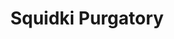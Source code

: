 ---
slug: squidki-purgatory
title: Squidki Purgatory
description: "Squidki Purgatory is an exciting online game. Play for free directly in your browser!"
icon: /images/new_mods/Sprunki Purgatory.png
url: https://wowtbc.net/sprunkin/sprunki-purgatory/index.html
previewImage: /images/new_mods/Sprunki Purgatory.png
type: new mods

# SEO配置
seo:
  title: "Squidki Purgatory - Play Free Online Game | Fun Browser Games"
  description: "Squidki Purgatory - Play this fun online game for free in your browser. No download required!"
  ogImage: "/images/new_mods/Sprunki Purgatory.png"
  keywords: "squidki-purgatory, online game, browser game, free game, new mods game, play online"

videoUrls:
  - https://www.youtube.com/embed/example1
  - https://www.youtube.com/embed/example2

whyPlay:
  title: "Why Play Squidki Purgatory?"
  items:
    - "Immersive Gameplay: Squidki Purgatory offers an engaging and immersive gaming experience that will keep you entertained for hours"
    - "Challenging Levels: Test your skills with increasingly difficult challenges and obstacles"
    - "Beautiful Graphics: Enjoy stunning visuals and smooth animations that bring the game world to life"
    - "Regular Updates: New content and features are added regularly to keep the game fresh and exciting"
    - "Free to Play: Experience all the fun without spending a penny"
    - "Community Features: Connect with other players, share strategies, and compete for high scores"
    - "Cross-Platform: Play on any device with a web browser, no downloads required"

features:
  title: "Key Features of Squidki Purgatory"
  image: "/images/new_mods/Sprunki Purgatory.png"
  items:
    - "Intuitive Controls: Easy to learn controls make Squidki Purgatory accessible for players of all skill levels"
    - "Multiple Game Modes: Enjoy various gameplay options that provide different challenges and experiences"
    - "Character Customization: Personalize your gaming experience with unique characters and items"
    - "Achievement System: Complete special tasks to earn rewards and recognition"
    - "Leaderboards: Compete with players worldwide and see who can achieve the highest scores"

characteristics:
  title: "Game Characteristics"
  image: "/images/new_mods/Sprunki Purgatory.png"
  items:
    - "Genre: New mods game with elements of strategy and skill"
    - "Difficulty: Suitable for both casual gamers and those seeking a challenge"
    - "Play Time: Quick sessions or extended gameplay, depending on your preference"
    - "Art Style: Vibrant and engaging visuals that enhance the gaming experience"
    - "Sound Design: Immersive audio that complements the gameplay perfectly"

info: "Squidki Purgatory is an exciting online game that offers players a unique and engaging gaming experience. With its intuitive controls, stunning visuals, and challenging gameplay, Squidki Purgatory provides hours of entertainment for players of all ages and skill levels. Whether you're looking for a quick gaming session during a break or an extended play session, Squidki Purgatory delivers an immersive experience that will keep you coming back for more. The game features multiple levels of increasing difficulty, ensuring that players are constantly challenged as they progress. With regular updates adding new content and features, Squidki Purgatory remains fresh and exciting, providing endless entertainment options for its growing community of players."

howToPlayIntro: "Welcome to Squidki Purgatory! This guide will walk you through the basics and help you master the game. Whether you're a beginner or looking to improve your skills, these tips and instructions will enhance your gaming experience."

howToPlaySteps:
  - title: "Getting Started"
    description: "Begin your Squidki Purgatory adventure by familiarizing yourself with the controls. Use your keyboard or mouse to navigate through the game interface. The tutorial will guide you through the basic mechanics and help you understand the objectives."
  - title: "Understanding the Objectives"
    description: "In Squidki Purgatory, your main goal is to progress through levels by completing specific objectives. Each level presents unique challenges that require different strategies and approaches."
  - title: "Mastering the Controls"
    description: "Practice using the controls to improve your precision and reaction time. Squidki Purgatory requires quick reflexes and strategic thinking to overcome obstacles and defeat opponents."
  - title: "Utilizing Power-ups"
    description: "Collect power-ups throughout the game to enhance your abilities and overcome difficult challenges. Each power-up offers unique advantages that can be crucial for success."
  - title: "Developing Strategies"
    description: "As you progress in Squidki Purgatory, develop effective strategies for different scenarios. Analyze patterns, anticipate challenges, and adapt your approach to maximize your performance."

faq:
  title: "Frequently Asked Questions about Squidki Purgatory"
  items:
    - question: "Is Squidki Purgatory free to play?"
      answer: "Yes, Squidki Purgatory is completely free to play directly in your web browser. No downloads or purchases are required to enjoy the full game experience."
    - question: "Can I play Squidki Purgatory on mobile devices?"
      answer: "Yes, Squidki Purgatory is optimized for both desktop and mobile play. You can enjoy the game on any device with a web browser and internet connection."
    - question: "Are there any in-game purchases?"
      answer: "While Squidki Purgatory is free to play, there may be optional in-game purchases available for cosmetic items or additional features that don't affect core gameplay."
    - question: "How often is Squidki Purgatory updated?"
      answer: "The developers regularly update Squidki Purgatory with new content, features, and improvements based on player feedback and game performance."
    - question: "Can I play Squidki Purgatory offline?"
      answer: "Currently, Squidki Purgatory requires an internet connection to play as it's a browser-based online game."
    - question: "Is Squidki Purgatory suitable for children?"
      answer: "Yes, Squidki Purgatory is designed to be family-friendly and suitable for players of all ages."
    - question: "How do I report bugs or issues?"
      answer: "If you encounter any problems while playing Squidki Purgatory, you can report them through the game's support page or contact the developers directly through their website."
    - question: "Still Have Questions?"
      answer: "If you have additional questions about Squidki Purgatory that aren't covered in this FAQ, please visit our support center or contact our customer service team for assistance."
---